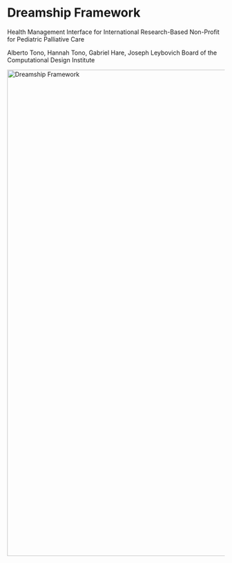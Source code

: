 # Dreamship Framework

Health Management Interface for International Research-Based Non-Profit for Pediatric Palliative Care

Alberto Tono, Hannah Tono, Gabriel Hare, Joseph Leybovich Board of the Computational Design Institute

<img width="1125" alt="Dreamship Framework" src="https://github.com/user-attachments/assets/85d51a9c-0253-4e2f-9880-d433e3b7715c">
